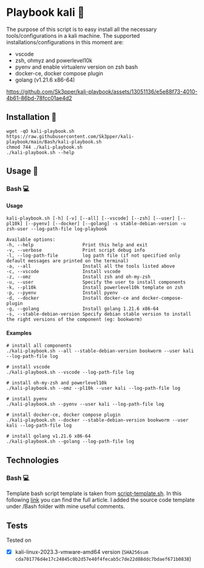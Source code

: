 # Playbook kali 🐉
The purpose of this script is to easy install all the necessary tools/configurations in a kali machine. The supported installations/configurations in this moment are:
* vscode
* zsh, ohmyz and powerlevel10k
* pyenv and enable virtualenv version on zsh bash
* docker-ce, docker compose plugin
* golang (v1.21.6 x86-64)
  
https://github.com/Sk3pper/kali-playbook/assets/13051136/e5e88f73-4010-4b61-86bd-78fcc01ae4d2


<!-- ## Table of contents
    * [General info](#general-info)
    * [Technologies](#technologies)
    * [Setup](#setup) 
-->

## Installation 🔨

```
wget -qO kali-playbook.sh https://raw.githubusercontent.com/Sk3pper/kali-playbook/main/Bash/kali-playbook.sh
chmod 744 ./kali-playbook.sh
./kali-playbook.sh --help
```

<!-- Usage section -->
## Usage 🔫

### Bash 💻
#### Usage
```
kali-playbook.sh [-h] [-v] [--all] [--vscode] [--zsh] [--user] [--pl10k] [--pyenv] [--docker] [--golang] -s stable-debian-version -u zsh-user --log-path-file log-playbook

Available options:
-h, --help                  Print this help and exit
-v, --verbose               Print script debug info
-l, --log-path-file         log path file (if not specified only default messages are printed on the terminal)               
-a, --all                   Install all the tools listed above
-c, --vscode                Install vscode
-z, --omz                   Install zsh and oh-my-zsh
-u, --user                  Specify the user to install components
-k, --pl10k                 Install powerlevel10k template on zsh
-p, --pyenv                 Install pyenv
-d, --docker                Install docker-ce and docker-compose-plugin
-g, --golang                Install golang 1.21.6 x86-64
-s, --stable-debian-version Specify debian stable version to install the right versions of the component (eg: bookworm)
```

#### Examples
```
# install all components
./kali-playbook.sh --all --stable-debian-version bookworm --user kali --log-path-file log

# install vscode
./kali-playbook.sh --vscode --log-path-file log

# install oh-my-zsh and powerlevel10k
./kali-playbook.sh --omz --pl10k --user kali --log-path-file log

# install pyenv
./kali-playbook.sh --pyenv --user kali --log-path-file log

# install docker-ce, docker compose plugin
./kali-playbook.sh --docker --stable-debian-version bookworm --user kali --log-path-file log

# install golang v1.21.6 x86-64
./kali-playbook.sh --golang --log-path-file log
```

<!-- Technologies section -->

## Technologies
<!-- I implemented it in three different ways: bash, python and golang. -->

### Bash 💻
Template bash script template is taken from [script-template.sh](https://gist.github.com/m-radzikowski/53e0b39e9a59a1518990e76c2bff8038). In this following [link](https://betterdev.blog/minimal-safe-bash-script-template/) you can find the full article. I added the source code template under /Bash folder with mine useful comments.

<!-- Environment where it was tested -->

## Tests
Tested on
- [x] kali-linux-2023.3-vmware-amd64 version (```SHA256sum cda701776d4e17c24845c0b2d57e40f4fecab5c7de22d88ddc7bdaef671b0838```)
